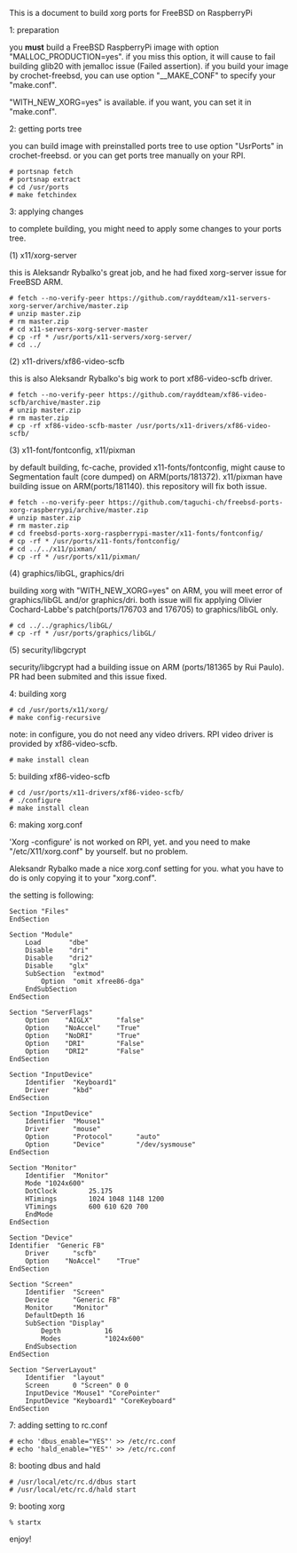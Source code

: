 This is a document to build xorg ports for FreeBSD on RaspberryPi

1: preparation

you **must** build a FreeBSD RaspberryPi image with option
 "MALLOC_PRODUCTION=yes". if you miss this option, it will
 cause to fail building glib20 with jemalloc issue (Failed
 assertion). if you build your image by crochet-freebsd,
 you can use option "__MAKE_CONF" to specify your "make.conf".

 "WITH_NEW_XORG=yes" is available. if you want, you can set
 it in "make.conf".

2: getting ports tree

you can build image with preinstalled ports tree to use option
 "UsrPorts" in crochet-freebsd. or you can get ports tree manually
 on your RPI.

    # portsnap fetch
    # portsnap extract
    # cd /usr/ports
    # make fetchindex

3: applying changes

to complete building, you might need to apply some changes to your
 ports tree.

(1) x11/xorg-server

this is Aleksandr Rybalko's great job, and he had fixed xorg-server
 issue for FreeBSD ARM.

    # fetch --no-verify-peer https://github.com/rayddteam/x11-servers-xorg-server/archive/master.zip
    # unzip master.zip
    # rm master.zip
    # cd x11-servers-xorg-server-master
    # cp -rf * /usr/ports/x11-servers/xorg-server/
    # cd ../

(2) x11-drivers/xf86-video-scfb

this is also Aleksandr Rybalko's big work to port xf86-video-scfb driver.

    # fetch --no-verify-peer https://github.com/rayddteam/xf86-video-scfb/archive/master.zip
    # unzip master.zip
    # rm master.zip
    # cp -rf xf86-video-scfb-master /usr/ports/x11-drivers/xf86-video-scfb/

(3) x11-font/fontconfig, x11/pixman

by default building, fc-cache, provided x11-fonts/fontconfig, might
 cause to Segmentation fault (core dumped) on ARM(ports/181372).
 x11/pixman have building issue on ARM(ports/181140).
 this repository will fix both issue.

    # fetch --no-verify-peer https://github.com/taguchi-ch/freebsd-ports-xorg-raspberrypi/archive/master.zip
    # unzip master.zip
    # rm master.zip
    # cd freebsd-ports-xorg-raspberrypi-master/x11-fonts/fontconfig/
    # cp -rf * /usr/ports/x11-fonts/fontconfig/
    # cd ../../x11/pixman/
    # cp -rf * /usr/ports/x11/pixman/

(4) graphics/libGL, graphics/dri

building xorg with "WITH_NEW_XORG=yes" on ARM, you will
 meet error of graphics/libGL and/or graphics/dri.
 both issue will fix applying Olivier Cochard-Labbe's patch(ports/176703
 and 176705) to graphics/libGL only. 

    # cd ../../graphics/libGL/
    # cp -rf * /usr/ports/graphics/libGL/

(5) security/libgcrypt

security/libgcrypt had a building issue on ARM (ports/181365 by Rui Paulo).
PR had been submited and this issue fixed.

4: building xorg 

    # cd /usr/ports/x11/xorg/
    # make config-recursive

note: in configure, you do not need any video drivers. RPI video
 driver is provided by xf86-video-scfb. 

    # make install clean

5: building xf86-video-scfb

    # cd /usr/ports/x11-drivers/xf86-video-scfb/
    # ./configure
    # make install clean

6: making xorg.conf

'Xorg -configure' is not worked on RPI, yet. and you need to make
 "/etc/X11/xorg.conf" by yourself. but no problem.

Aleksandr Rybalko made a nice xorg.conf setting for you. what you
 have to do is only copying it to your "xorg.conf". 

the setting is following: 

    Section "Files"
    EndSection

    Section "Module"
        Load       "dbe"
        Disable    "dri"
        Disable    "dri2"
        Disable    "glx"
        SubSection  "extmod"
            Option  "omit xfree86-dga"
        EndSubSection
    EndSection

    Section "ServerFlags"
        Option    "AIGLX"      "false"
        Option    "NoAccel"    "True"
        Option    "NoDRI"      "True"
        Option    "DRI"        "False"
        Option    "DRI2"       "False"
    EndSection

    Section "InputDevice"
        Identifier  "Keyboard1"
        Driver      "kbd"
    EndSection

    Section "InputDevice"
        Identifier  "Mouse1"
        Driver      "mouse"
        Option      "Protocol"      "auto"
        Option      "Device"        "/dev/sysmouse"
    EndSection

    Section "Monitor"
        Identifier  "Monitor"
        Mode "1024x600"
        DotClock        25.175
        HTimings        1024 1048 1148 1200
        VTimings        600 610 620 700
        EndMode
    EndSection

    Section "Device"
    Identifier  "Generic FB"
        Driver      "scfb"
        Option    "NoAccel"    "True"
    EndSection

    Section "Screen"
        Identifier  "Screen"
        Device      "Generic FB"
        Monitor     "Monitor"
        DefaultDepth 16
        SubSection "Display"
            Depth           16
            Modes           "1024x600"
        EndSubsection
    EndSection

    Section "ServerLayout"
        Identifier  "layout"
        Screen      0 "Screen" 0 0
        InputDevice "Mouse1" "CorePointer"
        InputDevice "Keyboard1" "CoreKeyboard"
    EndSection

7: adding setting to rc.conf

    # echo 'dbus_enable="YES"' >> /etc/rc.conf
    # echo 'hald_enable="YES"' >> /etc/rc.conf

8: booting dbus and hald

    # /usr/local/etc/rc.d/dbus start
    # /usr/local/etc/rc.d/hald start

9: booting xorg

    % startx

enjoy!
